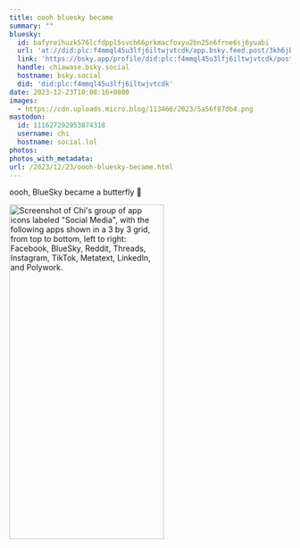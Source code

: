 ```yaml
---
title: oooh bluesky became
summary: ""
bluesky:
  id: bafyreihuzk576lcfdppl5svch66prkmacfoxyu2bn25n6frne6sj6yuabi
  url: 'at://did:plc:f4mmql45u3lfj6iltwjvtcdk/app.bsky.feed.post/3kh6jbtnzgo2j'
  link: 'https://bsky.app/profile/did:plc:f4mmql45u3lfj6iltwjvtcdk/post/3kh6jbtnzgo2j'
  handle: chiawase.bsky.social
  hostname: bsky.social
  did: 'did:plc:f4mmql45u3lfj6iltwjvtcdk'
date: 2023-12-23T10:08:16+0800
images:
  - https://cdn.uploads.micro.blog/113466/2023/5a56f87db4.png
mastodon:
  id: 111627292953874318
  username: chi
  hostname: social.lol
photos: 
photos_with_metadata: 
url: /2023/12/23/oooh-bluesky-became.html
---
```


oooh, BlueSky became a butterfly 🦋 

<img src="/img/uploads/2023/5a56f87db4.png" width="277" height="600" alt="Screenshot of Chi's group of app icons labeled &quot;Social Media&quot;, with the following apps shown in a 3 by 3 grid, from top to bottom, left to right: Facebook, BlueSky, Reddit, Threads, Instagram, TikTok, Metatext, LinkedIn, and Polywork.">
